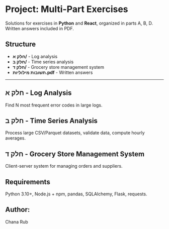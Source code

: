 # Project: Multi-Part Exercises

Solutions for exercises in **Python** and **React**, organized in parts A, B, D. Written answers included in PDF.

## Structure

- **חלק א/** - Log analysis  
- **חלק ב/** - Time series analysis  
- **חלק ד/** - Grocery store management system  
- **תשובות מילוליות.pdf** - Written answers  

---

## חלק א - Log Analysis
Find N most frequent error codes in large logs.  
## חלק ב - Time Series Analysis

Process large CSV/Parquet datasets, validate data, compute hourly averages.
## חלק ד - Grocery Store Management System

Client-server system for managing orders and suppliers.

## Requirements

Python 3.10+, Node.js + npm, pandas, SQLAlchemy, Flask, requests.


## Author:
Chana Rub


